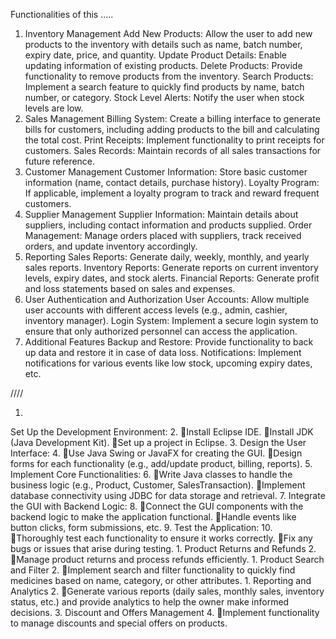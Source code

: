 Functionalities of this .....
1. Inventory Management
Add New Products: Allow the user to add new products to the inventory with details such as name, batch number, expiry date, price, and quantity.
Update Product Details: Enable updating information of existing products.
Delete Products: Provide functionality to remove products from the inventory.
Search Products: Implement a search feature to quickly find products by name, batch number, or category.
Stock Level Alerts: Notify the user when stock levels are low.
2. Sales Management
Billing System: Create a billing interface to generate bills for customers, including adding products to the bill and calculating the total cost.
Print Receipts: Implement functionality to print receipts for customers.
Sales Records: Maintain records of all sales transactions for future reference.
3. Customer Management
Customer Information: Store basic customer information (name, contact details, purchase history).
Loyalty Program: If applicable, implement a loyalty program to track and reward frequent customers.
4. Supplier Management
Supplier Information: Maintain details about suppliers, including contact information and products supplied.
Order Management: Manage orders placed with suppliers, track received orders, and update inventory accordingly.
5. Reporting
Sales Reports: Generate daily, weekly, monthly, and yearly sales reports.
Inventory Reports: Generate reports on current inventory levels, expiry dates, and stock alerts.
Financial Reports: Generate profit and loss statements based on sales and expenses.
6. User Authentication and Authorization
User Accounts: Allow multiple user accounts with different access levels (e.g., admin, cashier, inventory manager).
Login System: Implement a secure login system to ensure that only authorized personnel can access the application.
7. Additional Features
Backup and Restore: Provide functionality to back up data and restore it in case of data loss.
Notifications: Implement notifications for various events like low stock, upcoming expiry dates, etc.

////

1.
Set Up the Development Environment:
2.
Install Eclipse IDE.
Install JDK (Java Development Kit).
Set up a project in Eclipse.
3.
Design the User Interface:
4.
Use Java Swing or JavaFX for creating the GUI.
Design forms for each functionality (e.g., add/update product, billing, reports).
5.
Implement Core Functionalities:
6.
Write Java classes to handle the business logic (e.g., Product, Customer, SalesTransaction).
Implement database connectivity using JDBC for data storage and retrieval.
7.
Integrate the GUI with Backend Logic:
8.
Connect the GUI components with the backend logic to make the application functional.
Handle events like button clicks, form submissions, etc.
9.
Test the Application:
10.
Thoroughly test each functionality to ensure it works correctly.
Fix any bugs or issues that arise during testing.
1.
Product Returns and Refunds
2.
Manage product returns and process refunds efficiently.
1.
Product Search and Filter
2.
Implement search and filter functionality to quickly find medicines based on name, category, or other attributes.
1.
Reporting and Analytics
2.
Generate various reports (daily sales, monthly sales, inventory status, etc.) and provide analytics to help the owner make informed decisions.
3.
Discount and Offers Management
4.
Implement functionality to manage discounts and special offers on products.

